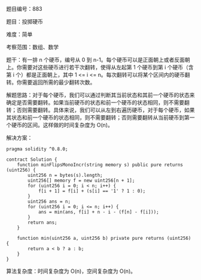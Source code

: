 题目编号：883

题目：投掷硬币

难度：简单

考察范围：数组、数学

题干：有一排 n 个硬币，编号从 0 到 n-1。每个硬币可以是正面朝上或者反面朝上。你需要对这些硬币进行若干次翻转，使得从左起第 1 个硬币到第 i 个硬币（含第 i 个）都是正面朝上，其中 1 <= i <= n。每次翻转可以将某个区间内的硬币翻转。你需要返回所需的最少翻转次数。

解题思路：对于每个硬币，我们可以通过判断其当前状态和其前一个硬币的状态来确定是否需要翻转。如果当前硬币的状态和前一个硬币的状态相同，则不需要翻转；否则需要翻转。具体来说，我们可以从左到右遍历硬币，对于每个硬币，如果其状态和前一个硬币的状态相同，则不需要翻转；否则需要翻转从当前硬币到第一个硬币的区间。这样做的时间复杂度为 O(n)。

解决方案：

```
pragma solidity ^0.8.0;

contract Solution {
    function minFlipsMonoIncr(string memory s) public pure returns (uint256) {
        uint256 n = bytes(s).length;
        uint256[] memory f = new uint256[n + 1];
        for (uint256 i = 0; i < n; i++) {
            f[i + 1] = f[i] + (s[i] == '1' ? 1 : 0);
        }
        uint256 ans = n;
        for (uint256 i = 0; i <= n; i++) {
            ans = min(ans, f[i] + n - i - (f[n] - f[i]));
        }
        return ans;
    }

    function min(uint256 a, uint256 b) private pure returns (uint256) {
        return a < b ? a : b;
    }
}
```

算法复杂度：时间复杂度为 O(n)，空间复杂度为 O(n)。
